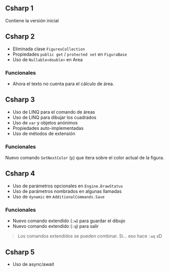 ## Csharp 1

Contiene la versión inicial

## Csharp 2

* Eliminada clase `FiguresCollection`
* Propiedades `public get` / `protected set` en `FiguraBase`
* Uso de `Nullable<double>` en Area

### Funcionales

* Ahora el texto no cuenta para el cálculo de área.

## Csharp 3

* Uso de LINQ para el comando de áreas
* Uso de LINQ para dibujar los cuadrados
* Uso de `var` y objetos anónimos
* Propiedades auto-implementadas
* Uso de métodos de extensión

### Funcionales

Nuevo comando `SetNextColor` (`p`) que itera sobre el color actual de la figura.

## Csharp 4

* Uso de parámetros opcionales en `Engine.DrawStatus`
* Uso de parámetros nombrados en algunas llamadas
* Uso de `dynamic` en `AdditionalCommands.Save`

### Funcionales

* Nuevo comando extendido (`:w`) para guardar el dibujo
* Nuevo comando extendido (`:q`) para salir

> Los comandos extendidos se pueden combinar. Sí... eso hace `:wq` xD

## Csharp 5

* Uso de async/await


